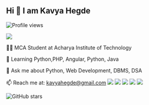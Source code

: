 ## Hi  👋 I am Kavya Hegde

![Profile views](https://komarev.com/ghpvc/?username=kavyagamani&label=Profile%20views&color=0e75b6&style=flat)

<a href="https://github.com/kavyagamani?tab=followers">
  <img src="https://img.shields.io/github/followers/kavyagamani?label=Follow&style=social" />
</a>



👩‍💻 MCA Student at Acharya Institute of Technology  

🌱 Learning Python,PHP, Angular, Python, Java 

💬 Ask me about Python, Web Development, DBMS, DSA 

📫 Reach me at: kavyahegde@gmail.com
![](https://github-profile-summary-cards.vercel.app/api/cards/profile-details?username=kavyagamani&theme=default) 
![](https://github-profile-summary-cards.vercel.app/api/cards/repos-per-language?username=kavyagamani&theme=default)
![](https://github-profile-summary-cards.vercel.app/api/cards/most-commit-language?username=kavyagamani&theme=default)
![](https://github-profile-summary-cards.vercel.app/api/cards/stats?username=kavyagamani&theme=default)
![](https://github-profile-summary-cards.vercel.app/api/cards/productive-time?username=kavyagamani&theme=default&utcOffset=+5.5)


![GitHub stars](https://img.shields.io/github/stars/kavyagamani?label=Stars&style=social)


